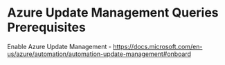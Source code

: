 # Azure Update Management Queries Prerequisites

Enable Azure Update Management - https://docs.microsoft.com/en-us/azure/automation/automation-update-management#onboard
